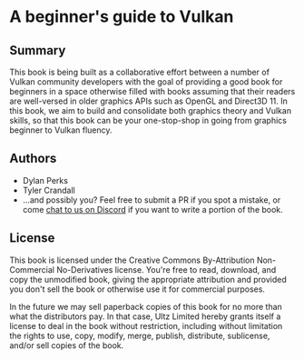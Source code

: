 # A beginner's guide to Vulkan
## Summary
This book is being built as a collaborative effort between a number of Vulkan community developers with the goal of providing
a good book for beginners in a space otherwise filled with books assuming that their readers are well-versed in older graphics
APIs such as OpenGL and Direct3D 11. In this book, we aim to build and consolidate both graphics theory and Vulkan skills, so
that this book can be your one-stop-shop in going from graphics beginner to Vulkan fluency.

## Authors
- Dylan Perks
- Tyler Crandall
- ...and possibly you? Feel free to submit a PR if you spot a mistake, or come [chat to us on Discord](https://discord.gg/mNfhagm)
if you want to write a portion of the book.

## License
This book is licensed under the Creative Commons By-Attribution Non-Commercial No-Derivatives license. You're free to read,
download, and copy the unmodified book, giving the appropriate attribution and provided you don't sell the book or otherwise
use it for commercial purposes.

In the future we may sell paperback copies of this book for no more than what the distributors pay. In that case,
Ultz Limited hereby grants itself a license to deal in the book without restriction, including without limitation the rights
to use, copy, modify, merge, publish, distribute, sublicense, and/or sell copies of the book.
